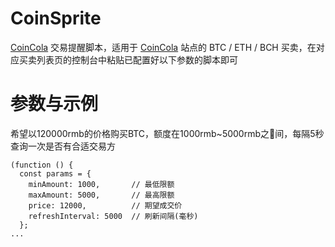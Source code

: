 # CoinSprite
[CoinCola](https://www.coincola.com/) 交易提醒脚本，适用于 [CoinCola](https://www.coincola.com/) 站点的 BTC / ETH / BCH 买卖，在对应买卖列表页的控制台中粘贴已配置好以下参数的脚本即可

# 参数与示例
希望以120000rmb的价格购买BTC，额度在1000rmb~5000rmb之间，每隔5秒查询一次是否有合适交易方
```
(function () {
  const params = {
    minAmount: 1000,       // 最低限额
    maxAmount: 5000,       // 最高限额
    price: 12000,          // 期望成交价
    refreshInterval: 5000  // 刷新间隔(毫秒)
  };
...
```